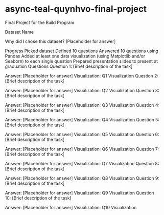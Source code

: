 # async-teal-quynhvo-final-project
Final Project for the Build Program

Dataset Name

Why did I chose this dataset?
[Placeholder for answer]

Progress
 Picked dataset
 Defined 10 questions
 Answered 10 questions using Pandas
 Added at least one data visualization (using Matplotlib and/or Seaborn) to each single question
 Prepared presentation slides to present at graduation
Questions
 Question 1: [Brief description of the task]

Answer: [Placeholder for answer]
Visualization: Q1 Visualization
 Question 2: [Brief description of the task]

Answer: [Placeholder for answer]
Visualization: Q2 Visualization
 Question 3: [Brief description of the task]

Answer: [Placeholder for answer]
Visualization: Q3 Visualization
 Question 4: [Brief description of the task]

Answer: [Placeholder for answer]
Visualization: Q4 Visualization
 Question 5: [Brief description of the task]

Answer: [Placeholder for answer]
Visualization: Q5 Visualization
 Question 6: [Brief description of the task]

Answer: [Placeholder for answer]
Visualization: Q6 Visualization
 Question 7: [Brief description of the task]

Answer: [Placeholder for answer]
Visualization: Q7 Visualization
 Question 8: [Brief description of the task]

Answer: [Placeholder for answer]
Visualization: Q8 Visualization
 Question 9: [Brief description of the task]

Answer: [Placeholder for answer]
Visualization: Q9 Visualization
 Question 10: [Brief description of the task]

Answer: [Placeholder for answer]
Visualization: Q10 Visualization
